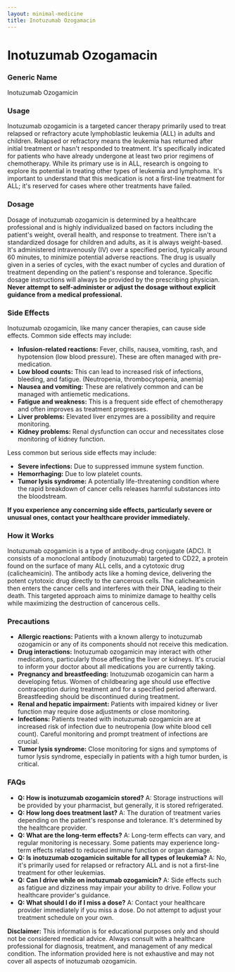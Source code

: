 ```yaml
---
layout: minimal-medicine
title: Inotuzumab Ozogamacin
---
```


# Inotuzumab Ozogamacin
### Generic Name
Inotuzumab Ozogamicin

### Usage
Inotuzumab ozogamicin is a targeted cancer therapy primarily used to treat relapsed or refractory acute lymphoblastic leukemia (ALL) in adults and children.  Relapsed or refractory means the leukemia has returned after initial treatment or hasn't responded to treatment.  It's specifically indicated for patients who have already undergone at least two prior regimens of chemotherapy. While its primary use is in ALL, research is ongoing to explore its potential in treating other types of leukemia and lymphoma.  It's important to understand that this medication is not a first-line treatment for ALL; it's reserved for cases where other treatments have failed.

### Dosage

Dosage of inotuzumab ozogamicin is determined by a healthcare professional and is highly individualized based on factors including the patient's weight, overall health, and response to treatment.  There isn't a standardized dosage for children and adults, as it is always weight-based.  It's administered intravenously (IV) over a specified period, typically around 60 minutes, to minimize potential adverse reactions. The drug is usually given in a series of cycles, with the exact number of cycles and duration of treatment depending on the patient's response and tolerance.  Specific dosage instructions will always be provided by the prescribing physician.  **Never attempt to self-administer or adjust the dosage without explicit guidance from a medical professional.**

### Side Effects

Inotuzumab ozogamicin, like many cancer therapies, can cause side effects.  Common side effects may include:

* **Infusion-related reactions:** Fever, chills, nausea, vomiting, rash, and hypotension (low blood pressure).  These are often managed with pre-medication.
* **Low blood counts:**  This can lead to increased risk of infections, bleeding, and fatigue. (Neutropenia, thrombocytopenia, anemia)
* **Nausea and vomiting:** These are relatively common and can be managed with antiemetic medications.
* **Fatigue and weakness:**  This is a frequent side effect of chemotherapy and often improves as treatment progresses.
* **Liver problems:** Elevated liver enzymes are a possibility and require monitoring.
* **Kidney problems:**  Renal dysfunction can occur and necessitates close monitoring of kidney function.


Less common but serious side effects may include:

* **Severe infections:** Due to suppressed immune system function.
* **Hemorrhaging:** Due to low platelet counts.
* **Tumor lysis syndrome:**  A potentially life-threatening condition where the rapid breakdown of cancer cells releases harmful substances into the bloodstream.


**If you experience any concerning side effects, particularly severe or unusual ones, contact your healthcare provider immediately.**


### How it Works

Inotuzumab ozogamicin is a type of antibody-drug conjugate (ADC). It consists of a monoclonal antibody (inotuzumab) targeted to CD22, a protein found on the surface of many ALL cells, and a cytotoxic drug (calicheamicin).  The antibody acts like a homing device, delivering the potent cytotoxic drug directly to the cancerous cells.  The calicheamicin then enters the cancer cells and interferes with their DNA, leading to their death. This targeted approach aims to minimize damage to healthy cells while maximizing the destruction of cancerous cells.


### Precautions

* **Allergic reactions:**  Patients with a known allergy to inotuzumab ozogamicin or any of its components should not receive this medication.
* **Drug interactions:**  Inotuzumab ozogamicin may interact with other medications, particularly those affecting the liver or kidneys.  It's crucial to inform your doctor about all medications you are currently taking.
* **Pregnancy and breastfeeding:** Inotuzumab ozogamicin can harm a developing fetus.  Women of childbearing age should use effective contraception during treatment and for a specified period afterward.  Breastfeeding should be discontinued during treatment.
* **Renal and hepatic impairment:** Patients with impaired kidney or liver function may require dose adjustments or close monitoring.
* **Infections:** Patients treated with inotuzumab ozogamicin are at increased risk of infection due to neutropenia (low white blood cell count).  Careful monitoring and prompt treatment of infections are crucial.
* **Tumor lysis syndrome:**  Close monitoring for signs and symptoms of tumor lysis syndrome, especially in patients with a high tumor burden, is critical.

### FAQs

* **Q: How is inotuzumab ozogamicin stored?** A: Storage instructions will be provided by your pharmacist, but generally, it is stored refrigerated.
* **Q: How long does treatment last?** A: The duration of treatment varies depending on the patient's response and tolerance.  It's determined by the healthcare provider.
* **Q: What are the long-term effects?** A:  Long-term effects can vary, and regular monitoring is necessary. Some patients may experience long-term effects related to reduced immune function or organ damage.
* **Q: Is inotuzumab ozogamicin suitable for all types of leukemia?** A: No, it's primarily used for relapsed or refractory ALL and is not a first-line treatment for other leukemias.
* **Q: Can I drive while on inotuzumab ozogamicin?** A:  Side effects such as fatigue and dizziness may impair your ability to drive.  Follow your healthcare provider's guidance.
* **Q:  What should I do if I miss a dose?** A: Contact your healthcare provider immediately if you miss a dose. Do not attempt to adjust your treatment schedule on your own.


**Disclaimer:** This information is for educational purposes only and should not be considered medical advice.  Always consult with a healthcare professional for diagnosis, treatment, and management of any medical condition.  The information provided here is not exhaustive and may not cover all aspects of inotuzumab ozogamicin.
